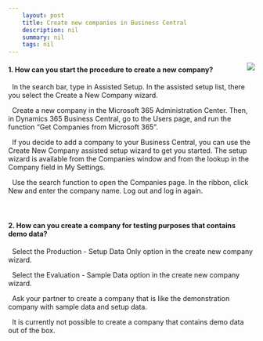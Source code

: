 ```yaml
---
    layout: post
    title: Create new companies in Business Central  
    description: nil
    summary: nil
    tags: nil
---
```



 <a target="_blank" href="https://docs.microsoft.com/en-us/learn/modules/create-new-companies-dynamics-365-business-central/5-check/"><i class="fas fa-external-link-alt"></i> </a>
 <img align="right" src="https://docs.microsoft.com/en-us/learn/achievements/create-new-companies-dynamics-365-business-central.svg">
####  1. How can you start the procedure to create a new company?


<i class='far fa-square'></i> &nbsp;&nbsp;In the search bar, type in Assisted Setup. In the assisted setup list, there you select the Create a New Company wizard.

<i class='far fa-square'></i> &nbsp;&nbsp;Create a new company in the Microsoft 365 Administration Center. Then, in Dynamics 365 Business Central, go to the Users page, and run the function “Get Companies from Microsoft 365”.

<i class='fas fa-check-square' style='color: Dodgerblue;'></i> &nbsp;&nbsp;If you decide to add a company to your Business Central, you can use the Create New Company assisted setup wizard to get you started. The setup wizard is available from the Companies window and from the lookup in the Company field in My Settings.

<i class='far fa-square'></i> &nbsp;&nbsp;Use the search function to open the Companies page. In the ribbon, click New and enter the company name. Log out and log in again.
<br />
<br />
<br />

####  2. How can you create a company for testing purposes that contains demo data?


<i class='far fa-square'></i> &nbsp;&nbsp;Select the Production - Setup Data Only option in the create new company wizard.

<i class='fas fa-check-square' style='color: Dodgerblue;'></i> &nbsp;&nbsp;Select the Evaluation - Sample Data option in the create new company wizard.

<i class='far fa-square'></i> &nbsp;&nbsp;Ask your partner to create a company that is like the demonstration company with sample data and setup data.

<i class='far fa-square'></i> &nbsp;&nbsp;It is currently not possible to create a company that contains demo data out of the box.
<br />
<br />
<br />

